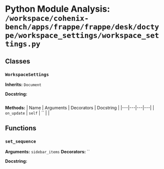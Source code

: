 # Python Module Analysis: `/workspace/cohenix-bench/apps/frappe/frappe/desk/doctype/workspace_settings/workspace_settings.py`

## Classes

### `WorkspaceSettings`
**Inherits:** `Document`


**Docstring:**
```

```

**Methods:**
| Name | Arguments | Decorators | Docstring |
|---|---|---|---|
| `on_update` | `self` | `` |  |





## Functions

### `set_sequence`
**Arguments:** `sidebar_items`
**Decorators:** ``

**Docstring:**
```

```

